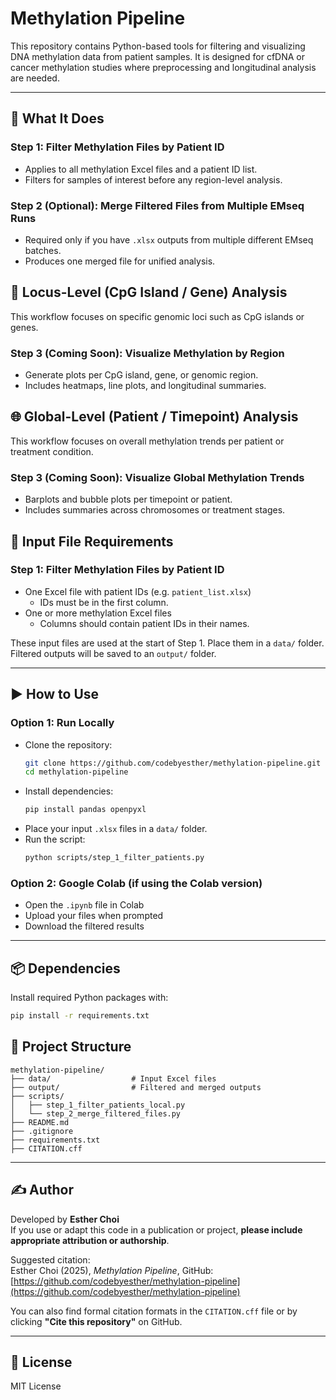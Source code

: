 # Methylation Pipeline

This repository contains Python-based tools for filtering and visualizing DNA methylation data from patient samples. It is designed for cfDNA or cancer methylation studies where preprocessing and longitudinal analysis are needed.

---

## 🔧 What It Does

### Step 1: Filter Methylation Files by Patient ID
- Applies to all methylation Excel files and a patient ID list.
- Filters for samples of interest before any region-level analysis.

### Step 2 (Optional): Merge Filtered Files from Multiple EMseq Runs
- Required only if you have `.xlsx` outputs from multiple different EMseq batches.
- Produces one merged file for unified analysis.

## 🧬 Locus-Level (CpG Island / Gene) Analysis

This workflow focuses on specific genomic loci such as CpG islands or genes.

### Step 3 (Coming Soon): Visualize Methylation by Region
- Generate plots per CpG island, gene, or genomic region.
- Includes heatmaps, line plots, and longitudinal summaries.

## 🌐 Global-Level (Patient / Timepoint) Analysis

This workflow focuses on overall methylation trends per patient or treatment condition.

### Step 3 (Coming Soon): Visualize Global Methylation Trends
- Barplots and bubble plots per timepoint or patient.
- Includes summaries across chromosomes or treatment stages.


## 📁 Input File Requirements

### Step 1: Filter Methylation Files by Patient ID
- One Excel file with patient IDs (e.g. `patient_list.xlsx`)
  - IDs must be in the first column.
- One or more methylation Excel files
  - Columns should contain patient IDs in their names.

These input files are used at the start of Step 1. Place them in a `data/` folder. Filtered outputs will be saved to an `output/` folder.

---

## ▶️ How to Use

### Option 1: Run Locally
- Clone the repository:
  ```bash
  git clone https://github.com/codebyesther/methylation-pipeline.git
  cd methylation-pipeline
  ```
- Install dependencies:
  ```bash
  pip install pandas openpyxl
  ```
- Place your input `.xlsx` files in a `data/` folder.
- Run the script:
  ```bash
  python scripts/step_1_filter_patients.py
  ```

### Option 2: Google Colab (if using the Colab version)
- Open the `.ipynb` file in Colab
- Upload your files when prompted
- Download the filtered results

---

## 📦 Dependencies

Install required Python packages with:

```bash
pip install -r requirements.txt
```

## 📂 Project Structure

```
methylation-pipeline/
├── data/                  # Input Excel files
├── output/                # Filtered and merged outputs
├── scripts/
│   ├── step_1_filter_patients_local.py
│   └── step_2_merge_filtered_files.py
├── README.md
├── .gitignore
├── requirements.txt
├── CITATION.cff
```

---

## ✍️ Author

Developed by **Esther Choi**  
If you use or adapt this code in a publication or project, **please include appropriate attribution or authorship**.  

Suggested citation:  
Esther Choi (2025), *Methylation Pipeline*, GitHub: [https://github.com/codebyesther/methylation-pipeline](https://github.com/codebyesther/methylation-pipeline)

You can also find formal citation formats in the `CITATION.cff` file or by clicking **"Cite this repository"** on GitHub.

---

## 📜 License

MIT License
